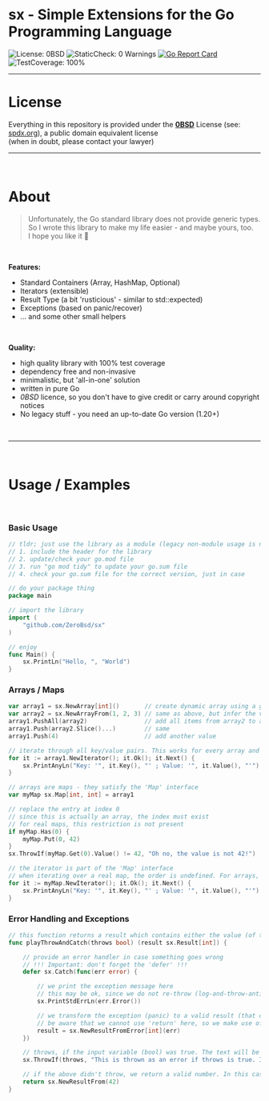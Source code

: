 # sx - Simple Extensions for the Go Programming Language
![](https://img.shields.io/badge/License-0BSD-brightgreen "License: 0BSD") ![](https://img.shields.io/badge/StaticCheck-0%20Warnings-brightgreen "StaticCheck: 0 Warnings") [![Go Report Card](https://goreportcard.com/badge/github.com/ZeroBsd/sx)](https://goreportcard.com/report/github.com/ZeroBsd/sx) ![](https://img.shields.io/badge/TestCoverage-100%25-brightgreen "TestCoverage: 100%")

---
License
===

Everything in this repository is provided under the [__0BSD__](https://github.com/ZeroBsd/sx/blob/main/LICENSE) License (see: [spdx.org](https://spdx.org/licenses/0BSD.html)), a public domain equivalent license\
(when in doubt, please contact your lawyer)


---
$~$


About
===
>Unfortunately, the Go standard library does not provide generic types.\
So I wrote this library to make my life easier - and maybe yours, too.\
I hope you like it 🙂

$~$

__Features:__
* Standard Containers (Array, HashMap, Optional)
* Iterators (extensible)
* Result Type (a bit 'rusticious' - similar to std::expected)
* Exceptions (based on panic/recover)
* ... and some other small helpers

$~$

__Quality:__
* high quality library with 100% test coverage
* dependency free and non-invasive
* minimalistic, but 'all-in-one' solution
* written in pure Go
* _0BSD_ licence, so you don't have to give credit or carry around copyright notices
* No legacy stuff - you need an up-to-date Go version (1.20+)


$~$

---
$~$

Usage / Examples
===

$~$

### Basic Usage
```go
// tldr; just use the library as a module (legacy non-module usage is not supported)
// 1. include the header for the library
// 2. update/check your go.mod file
// 3. run "go mod tidy" to update your go.sum file
// 4. check your go.sum file for the correct version, just in case

// do your package thing
package main

// import the library
import (
	"github.com/ZeroBsd/sx"
)

// enjoy
func Main() {
	sx.PrintLn("Hello, ", "World")
}
```

### Arrays / Maps
```go
var array1 = sx.NewArray[int]()       // create dynamic array using a generic value type
var array2 = sx.NewArrayFrom(1, 2, 3) // same as above, but infer the value type from the values
array1.PushAll(array2)                // add all items from array2 to array1
array1.Push(array2.Slice()...)        // same
array1.Push(4)                        // add another value

// iterate through all key/value pairs. This works for every array and map
for it := array1.NewIterator(); it.Ok(); it.Next() {
	sx.PrintAnyLn("Key: '", it.Key(), "' ; Value: '", it.Value(), "'")
}

// arrays are maps - they satisfy the 'Map' interface
var myMap sx.Map[int, int] = array1

// replace the entry at index 0
// since this is actually an array, the index must exist
// for real maps, this restriction is not present
if myMap.Has(0) {
	myMap.Put(0, 42)
}
sx.ThrowIf(myMap.Get(0).Value() != 42, "Oh no, the value is not 42!")

// the iterator is part of the 'Map' interface
// when iterating over a real map, the order is undefined. For arrays, iteration is ordered
for it := myMap.NewIterator(); it.Ok(); it.Next() {
	sx.PrintAnyLn("Key: '", it.Key(), "' ; Value: '", it.Value(), "'")
}
```

### Error Handling and Exceptions
```go
// this function returns a result which contains either the value (of type int) or an error
func playThrowAndCatch(throws bool) (result sx.Result[int]) {

	// provide an error handler in case something goes wrong
	// !!! Important: don't forget the 'defer' !!!
	defer sx.Catch(func(err error) {

		// we print the exception message here
		// this may be ok, since we do not re-throw (log-and-throw-antipattern)
		sx.PrintStdErrLn(err.Error())

		// we transform the exception (panic) to a valid result (that contains the error)
		// be aware that we cannot use 'return' here, so we make use of the named return value
		result = sx.NewResultFromError[int](err)
	})

	// throws, if the input variable (bool) was true. The text will be encapsulated in an error
	sx.ThrowIf(throws, "This is thrown as an error if throws is true. Internally, this panics with an error")

	// if the above didn't throw, we return a valid number. In this case, the type argument is inferred
	return sx.NewResultFrom(42)
}
```
